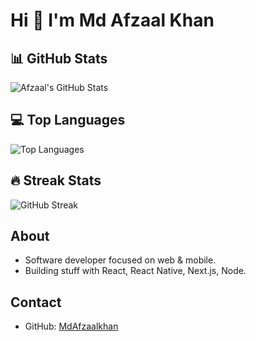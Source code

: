 # Hi 👋 I'm Md Afzaal Khan

## 📊 GitHub Stats
![Afzaal's GitHub Stats](https://github-readme-stats-seven-hazel-54.vercel.app/api?username=MdAfzaalkhan&count_private=true)

## 💻 Top Languages
![Top Languages](https://github-readme-stats-seven-hazel-54.vercel.app/api/top-langs/?username=MdAfzaalkhan&layout=compact&theme=radical&count_private=true)

## 🔥 Streak Stats
![GitHub Streak](https://streak-stats.demolab.com?user=MdAfzaalkhan&theme=radical&hide_border=true)


## About
- Software developer focused on web & mobile.
- Building stuff with React, React Native, Next.js, Node.

## Contact
- GitHub: [MdAfzaalkhan](https://github.com/MdAfzaalkhan)
